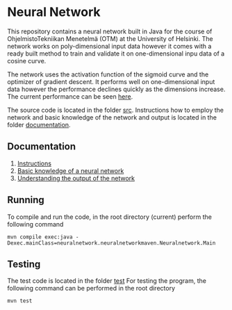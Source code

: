 # Neural Network

This repository contains a neural network built in Java for the course of OhjelmistoTekniikan Menetelmä 
(OTM) at the University of Helsinki. The network works on poly-dimensional input data however it comes with a 
ready built method to train and validate it on one-dimensional inpu data of a cosine curve.

The network uses the activation function of the sigmoid curve and the optimizer of gradient descent.
It performs well on one-dimensional input data however the performance declines quickly as the dimensions increase.
The current performance can be seen [here](https://github.com/alintulu/NNMaven/blob/master/src/README.md).

The source code 
is located in the folder [src](https://github.com/alintulu/NNMaven/tree/master/src). Instructions how
to employ the network and basic knowledge of the network and output is located in the folder 
[documentation](https://github.com/alintulu/NNMaven/tree/master/documentation).

## Documentation

  1. [Instructions](https://github.com/alintulu/NNMaven/blob/master/documentation/Instructions.md)
  2. [Basic knowledge of a neural network](https://github.com/alintulu/NNMaven/blob/master/documentation/UnderstandingTheNetwork.md)
  2. [Understanding the output of the network](https://github.com/alintulu/NNMaven/blob/master/documentation/UnderstandingTheOutput.md)
  
## Running 

To compile and run the code, in the root directory (current) perform the following command

```
mvn compile exec:java -Dexec.mainClass=neuralnetwork.neuralnetworkmaven.Neuralnetwork.Main
```

## Testing

The test code is located in the folder [test](https://github.com/alintulu/NNMaven/tree/master/src/test/java/neuralnetwork/neuralnetworkmaven)
For testing the program, the following command can be performed in the root directory

```
mvn test
```
